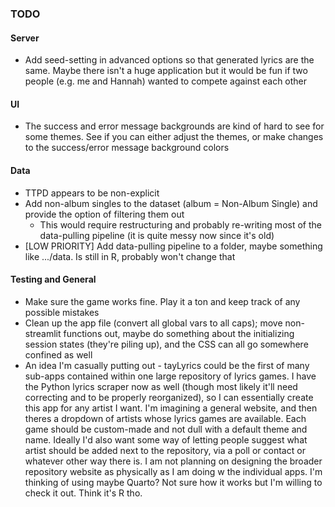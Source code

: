 ### TODO

#### Server
* Add seed-setting in advanced options so that generated lyrics are the same. Maybe there isn't a huge application but it would be fun if two people (e.g. me and Hannah) wanted to compete against each other

#### UI
* The success and error message backgrounds are kind of hard to see for some themes. See if you can either adjust the themes, or make changes to the success/error message background colors

#### Data
* TTPD appears to be non-explicit
* Add non-album singles to the dataset (album = Non-Album Single) and provide the option of filtering them out
    * This would require restructuring and probably re-writing most of the data-pulling pipeline (it is quite messy now since it's old)
* [LOW PRIORITY] Add data-pulling pipeline to a folder, maybe something like .../data. Is still in R, probably won't change that

#### Testing and General
* Make sure the game works fine. Play it a ton and keep track of any possible mistakes 
* Clean up the app file (convert all global vars to all caps); move non-streamlit functions out, maybe do something about the initializing session states (they're piling up), and the CSS can all go somewhere confined as well 
* An idea I'm casually putting out - tayLyrics could be the first of many sub-apps contained within one large repository of lyrics games. I have the Python lyrics scraper now as well (though most likely it'll need correcting and to be properly reorganized), so I can essentially create this app for any artist I want. I'm imagining a general website, and then theres a dropdown of artists whose lyrics games are available. Each game should be custom-made and not dull with a default theme and name. Ideally I'd also want some way of letting people suggest what artist should be added next to the repository, via a poll or contact or whatever other way there is. I am not planning on designing the broader repository website as physically as I am doing w the individual apps. I'm thinking of using maybe Quarto? Not sure how it works but I'm willing to check it out. Think it's R tho.